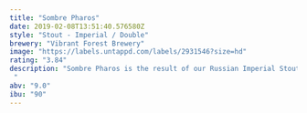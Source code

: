 ```yaml
---
title: "Sombre Pharos"
date: 2019-02-08T13:51:40.576580Z
style: "Stout - Imperial / Double"
brewery: "Vibrant Forest Brewery"
image: "https://labels.untappd.com/labels/2931546?size=hd"
rating: "3.84"
description: "Sombre Pharos is the result of our Russian Imperial Stout, Black Oktober, after 6 months interred in Islay Whisky barrels. We wanted to create a beer of two halves, so we contrasted this mix with Tonka beans. They dominate the aroma with a thick wash of cinnamon, vanilla, and tart cherry. Smoke manifests immediately on the tongue to balance against the Tonkan might and the finish is long and thick moulder of toasted, spiced almonds.  "
abv: "9.0"
ibu: "90"
---
```


